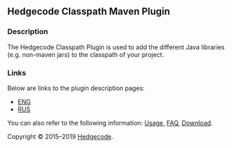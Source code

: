 ## Hedgecode Classpath Maven Plugin

### Description

The Hedgecode Classpath Plugin is used to add the different Java libraries (e.g. non-maven jars) to the classpath of your project.

### Links

Below are links to the plugin description pages:
- [ENG](https://maven.hedgecode.org/plugins/classpath-maven-plugin/)
- [RUS](https://maven.hedgecode.org/plugins/classpath-maven-plugin/ru/)

You can also refer to the following information:
[Usage](https://maven.hedgecode.org/plugins/classpath-maven-plugin/usage.html),
[FAQ](https://maven.hedgecode.org/plugins/classpath-maven-plugin/faq.html),
[Download](https://maven.hedgecode.org/plugins/classpath-maven-plugin/download.html).

Copyright © 2015–2019 [Hedgecode](https://hedgecode.org/).
